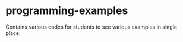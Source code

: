 # programming-examples
Contains various codes for students to see various examples in single place.
